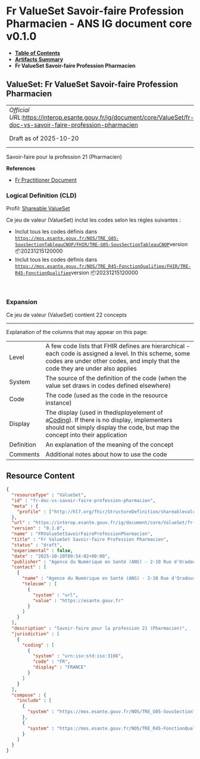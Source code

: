 # Fr ValueSet Savoir-faire Profession Pharmacien - ANS IG document core v0.1.0

* [**Table of Contents**](toc.md)
* [**Artifacts Summary**](artifacts.md)
* **Fr ValueSet Savoir-faire Profession Pharmacien**

## ValueSet: Fr ValueSet Savoir-faire Profession Pharmacien 

| | |
| :--- | :--- |
| *Official URL*:https://interop.esante.gouv.fr/ig/document/core/ValueSet/fr-doc-vs-savoir-faire-profession-pharmacien | *Version*:0.1.0 |
| Draft as of 2025-10-20 | *Computable Name*:FRValueSetSavoirFaireProfessionPharmacien |

 
Savoir-faire pour la profession 21 (Pharmacien) 

 **References** 

* [Fr Practitioner Document](StructureDefinition-fr-practitioner-document.md)

### Logical Definition (CLD)

Profil: [Shareable ValueSet](http://hl7.org/fhir/R4/shareablevalueset.html)

Ce jeu de valeur (ValueSet) inclut les codes selon les règles suivantes :

* Inclut tous les codes définis dans [`https://mos.esante.gouv.fr/NOS/TRE_G05-SousSectionTableauCNOP/FHIR/TRE-G05-SousSectionTableauCNOP`](https://interop.esante.gouv.fr/terminologies/1.2.0/CodeSystem-TRE-G05-SousSectionTableauCNOP.html)version 📦20231215120000
* Inclut tous les codes définis dans [`https://mos.esante.gouv.fr/NOS/TRE_R45-FonctionQualifiee/FHIR/TRE-R45-FonctionQualifiee`](https://interop.esante.gouv.fr/terminologies/1.2.0/CodeSystem-TRE-R45-FonctionQualifiee.html)version 📦20231215120000

 

### Expansion

Ce jeu de valeur (ValueSet) contient 22 concepts

-------

 Explanation of the columns that may appear on this page: 

| | |
| :--- | :--- |
| Level | A few code lists that FHIR defines are hierarchical - each code is assigned a level. In this scheme, some codes are under other codes, and imply that the code they are under also applies |
| System | The source of the definition of the code (when the value set draws in codes defined elsewhere) |
| Code | The code (used as the code in the resource instance) |
| Display | The display (used in the*display*element of a[Coding](http://hl7.org/fhir/R4/datatypes.html#Coding)). If there is no display, implementers should not simply display the code, but map the concept into their application |
| Definition | An explanation of the meaning of the concept |
| Comments | Additional notes about how to use the code |



## Resource Content

```json
{
  "resourceType" : "ValueSet",
  "id" : "fr-doc-vs-savoir-faire-profession-pharmacien",
  "meta" : {
    "profile" : ["http://hl7.org/fhir/StructureDefinition/shareablevalueset"]
  },
  "url" : "https://interop.esante.gouv.fr/ig/document/core/ValueSet/fr-doc-vs-savoir-faire-profession-pharmacien",
  "version" : "0.1.0",
  "name" : "FRValueSetSavoirFaireProfessionPharmacien",
  "title" : "Fr ValueSet Savoir-faire Profession Pharmacien",
  "status" : "draft",
  "experimental" : false,
  "date" : "2025-10-20T09:54:02+00:00",
  "publisher" : "Agence du Numérique en Santé (ANS) - 2-10 Rue d'Oradour-sur-Glane, 75015 Paris",
  "contact" : [
    {
      "name" : "Agence du Numérique en Santé (ANS) - 2-10 Rue d'Oradour-sur-Glane, 75015 Paris",
      "telecom" : [
        {
          "system" : "url",
          "value" : "https://esante.gouv.fr"
        }
      ]
    }
  ],
  "description" : "Savoir-faire pour la profession 21 (Pharmacien)",
  "jurisdiction" : [
    {
      "coding" : [
        {
          "system" : "urn:iso:std:iso:3166",
          "code" : "FR",
          "display" : "FRANCE"
        }
      ]
    }
  ],
  "compose" : {
    "include" : [
      {
        "system" : "https://mos.esante.gouv.fr/NOS/TRE_G05-SousSectionTableauCNOP/FHIR/TRE-G05-SousSectionTableauCNOP"
      },
      {
        "system" : "https://mos.esante.gouv.fr/NOS/TRE_R45-FonctionQualifiee/FHIR/TRE-R45-FonctionQualifiee"
      }
    ]
  }
}

```
